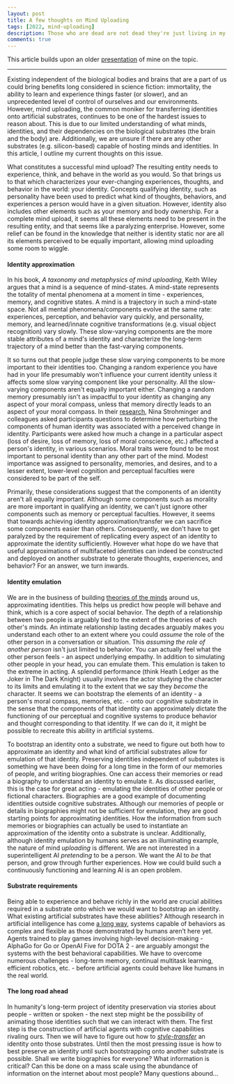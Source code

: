 ```yaml
---
layout: post
title: A few thoughts on Mind Uploading
tags: [2022, mind-uploading]
description: Those who are dead are not dead they're just living in my head (42, Coldplay).
comments: true
---
```


This article builds upon an older [presentation][prez] of mine on the topic.

<hr>

Existing independent of the biological bodies and brains that are a part of us could bring benefits long considered in science fiction: immortality, the ability to learn and experience things faster (or slower), and an unprecedented level of control of ourselves and our environments. However, mind uploading, the common moniker for transferring identities onto artificial substrates, continues to be one of the hardest issues to reason about. This is due to our limited understanding of what minds, identities, and their dependencies on the biological substrates (the brain and the body) are. Additionally, we are unsure if there are any other substrates (e.g. silicon-based) capable of hosting minds and identities. In this article, I outline my current thoughts on this issue.

What constitutes a successful mind upload? The resulting entity needs to experience, think, and behave in the world as you would. So that brings us to that which characterizes your ever-changing experiences, thoughts, and behavior in the world: your identity. Concepts qualifying identity, such as personality have been used to predict what kind of thoughts, behaviors, and experiences a person would have in a given situation. However, identity also includes other elements such as your memory and body ownership. For a complete mind upload, it seems all these elements need to be present in the resulting entity, and that seems like a paralyzing enterprise. However, some relief can be found in the knowledge that neither is identity static nor are all its elements perceived to be equally important, allowing mind uploading some room to wiggle.

#### Identity approximation

In his book, <i>A taxonomy and metaphysics of mind uploading</i>, Keith Wiley argues that a mind is a sequence of mind-states. A mind-state represents the totality of mental phenomena at a moment in time - experiences, memory, and cognitive states. A mind is a trajectory in such a mind-state space. Not all mental phenomena/components evolve at the same rate: experiences, perception, and behavior vary quickly, and personality, memory, and learned/innate cognitive transformations (e.g. visual object recognition) vary slowly. These slow-varying components are the more stable attributes of a mind's identity and characterize the long-term trajectory of a mind better than the fast-varying components.

It so turns out that people judge these slow varying components to be more important to their identities too. Changing a random experience you have had in your life presumably won't influence your current identity unless it affects some slow varying component like your personality. All the slow-varying components aren't equally important either. Changing a random memory presumably isn't as impactful to your identity as changing any aspect of your moral compass, unless that memory directly leads to an aspect of your moral compass. In their [research][nina], Nina Strohminger and colleagues asked participants questions to determine how perturbing the components of human identity was associated with a perceived change in identity. Participants were asked how much a change in a particular aspect (loss of desire, loss of memory, loss of moral conscience, etc.) affected a person's identity, in various scenarios. Moral traits were found to be most important to personal identity than any other part of the mind. Modest importance was assigned to personality, memories, and desires, and to a lesser extent, lower-level cognition and perceptual faculties were considered to be part of the self.

Primarily, these considerations suggest that the components of an identity aren't all equally important. Although some components such as morality are more important in qualifying an identity, we can't just ignore other components such as memory or perceptual faculties. However, it seems that towards achieving identity approximation/transfer we can sacrifice some components easier than others. Consequently, we don't have to get paralyzed by the requirement of replicating every aspect of an identity to approximate the identity sufficiently. However what hope do we have that useful approximations of multifaceted identities can indeed be constructed and deployed on another substrate to generate thoughts, experiences, and behavior? For an answer, we turn inwards.

#### Identity emulation

We are in the business of building [theories of the minds][tom] around us, approximating identities. This helps us predict how people will behave and think, which is a core aspect of social behavior. The depth of a relationship between two people is arguably tied to the extent of the theories of each other's minds. An intimate relationship lasting decades arguably makes you understand each other to an extent where you could <i>assume</i> the role of the other person in a conversation or situation. This <i>assuming the role of another person</i> isn't just limited to behavior. You can actually feel what the other person feels - an aspect underlying empathy. In addition to simulating other people in your head, you can emulate them. This emulation is taken to the extreme in acting. A splendid performance (think Heath Ledger as the Joker in The Dark Knight) usually involves the actor studying the character to its limits and emulating it to the extent that we say they <i>become</i> the character. It seems we can bootstrap the elements of an identity - a person's moral compass, memories, etc. - onto our cognitive substrate in the sense that the components of that identity can approximately dictate the functioning of our perceptual and cognitive systems to produce behavior and thought corresponding to that identity. If we can do it, it might be possible to recreate this ability in artificial systems.

To bootstrap an identity onto a substrate, we need to figure out both how to approximate an identity and what kind of artificial substrates allow for emulation of that identity. Preserving identities independent of substrates is something we have been doing for a long time in the form of our memories of people, and writing biographies. One can access their memories or read a biography to understand an identity to emulate it. As discussed earlier, this is the case for great acting - emulating the identities of other people or fictional characters. Biographies are a good example of documenting identities outside cognitive substrates. Although our memories of people or details in biographies might not be sufficient for emulation, they are good starting points for approximating identities. How the information from such memories or biographies can actually be used to instantiate an approximation of the identity onto a substrate is unclear. Additionally, although identity emulation by humans serves as an illuminating example, the nature of mind <i>uploading</i> is different. We are not interested in a superintelligent AI <i>pretending</i> to be a person. We want the AI to <i>be</i> that person, and grow through further experiences. How we could build such a continuously functioning and learning AI is an open problem.

#### Substrate requirements

Being able to experience and behave richly in the world are crucial abilities required in a substrate onto which we would want to bootstrap an identity. What existing artificial substrates have these abilities? Although research in artificial intelligence has come [a long way][dlrev], systems capable of behaviors as complex and flexible as those demonstrated by humans aren’t here yet. Agents trained to play games involving high-level decision-making - AlphaGo for Go or OpenAI Five for DOTA 2 - are arguably amongst the systems with the best behavioral capabilities. We have to overcome numerous challenges - long-term memory, continual multitask learning, efficient robotics, etc. - before artificial agents could behave like humans in the real world.

#### The long road ahead

In humanity's long-term project of identity preservation via stories about people - written or spoken - the next step might be the possibility of animating those identities such that we can interact with them. The first step is the construction of artificial agents with cognitive capabilities rivaling ours. Then we will have to figure out how to <i>[style-transfer][bethge]</i> an identity onto those substrates. Until then the most pressing issue is how to best preserve an identity until such bootstrapping onto another substrate is possible. Shall we write biographies for everyone? What information is critical? Can this be done on a mass scale using the abundance of information on the internet about most people? Many questions abound…

[prez]: https://doi.org/10.6084/m9.figshare.8868782.v1
[nina]: https://doi.org/10.1016/j.cognition.2013.12.005
[tom]: https://doi.org/10.1016/j.cub.2005.08.041
[dlrev]: https://dl.acm.org/doi/10.1145/3448250
[bethge]: https://arxiv.org/abs/1508.06576
